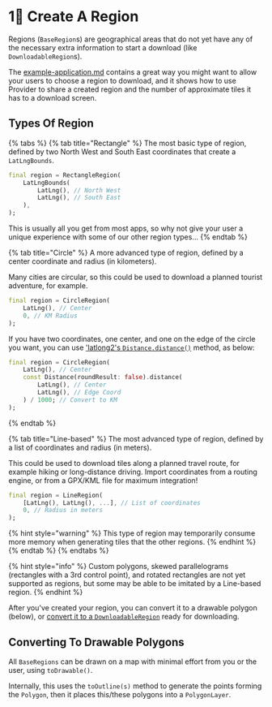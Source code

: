 # 1⃣ Create A Region

Regions (`BaseRegion`s) are geographical areas that do not yet have any of the necessary extra information to start a download (like `DownloadableRegion`s).

The [example-application.md](../get-started/example-application.md "mention") contains a great way you might want to allow your users to choose a region to download, and it shows how to use Provider to share a created region and the number of approximate tiles it has to a download screen.

## Types Of Region

{% tabs %}
{% tab title="Rectangle" %}
The most basic type of region, defined by two North West and South East coordinates that create a `LatLngBounds`.

```dart
final region = RectangleRegion(
    LatLngBounds(
        LatLng(), // North West
        LatLng(), // South East
    ),
);
```

This is usually all you get from most apps, so why not give your user a unique experience with some of our other region types...
{% endtab %}

{% tab title="Circle" %}
A more advanced type of region, defined by a center coordinate and radius (in kilometers).

Many cities are circular, so this could be used to download a planned tourist adventure, for example.

```dart
final region = CircleRegion(
    LatLng(), // Center
    0, // KM Radius
);
```

If you have two coordinates, one center, and one on the edge of the circle you want, you can use ['latlong2's `Distance.distance()`](https://pub.dev/documentation/latlong2/latest/latlong2/Distance/distance.html) method, as below:

```dart
final region = CircleRegion(
    LatLng(), // Center
    const Distance(roundResult: false).distance(
        LatLng(), // Center
        LatLng(), // Edge Coord
    ) / 1000; // Convert to KM
);
```
{% endtab %}

{% tab title="Line-based" %}
The most advanced type of region, defined by a list of coordinates and radius (in meters).

This could be used to download tiles along a planned travel route, for example hiking or long-distance driving. Import coordinates from a routing engine, or from a GPX/KML file for maximum integration!

```dart
final region = LineRegion(
    [LatLng(), LatLng(), ...], // List of coordinates
    0, // Radius in meters
);
```

{% hint style="warning" %}
This type of region may temporarily consume more memory when generating tiles that the other regions.
{% endhint %}
{% endtab %}
{% endtabs %}

{% hint style="info" %}
Custom polygons, skewed parallelograms (rectangles with a 3rd control point), and rotated rectangles are not yet supported as regions, but some may be able to be imitated by a Line-based region.
{% endhint %}

After you've created your region, you can convert it to a drawable polygon (below), or [convert it to a `DownloadableRegion`](prepare.md) ready for downloading.

## Converting To Drawable Polygons

All `BaseRegions` can be drawn on a map with minimal effort from you or the user, using `toDrawable()`.

Internally, this uses the `toOutline(s)` method to generate the points forming the `Polygon`, then it places this/these polygons into a `PolygonLayer`.
